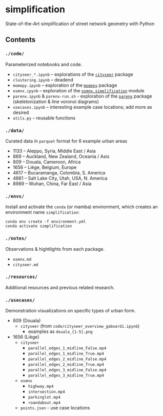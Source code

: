 # simplification

State-of-the-Art simplification of street network geometry with Python

## Contents

### `./code/`

Parameterized notebooks and code.

* `cityseer_*.ipynb` – explorations of the [`cityseer`](https://github.com/benchmark-urbanism/cityseer-api) package
* `clustering.ipynb` – deadend
* `momepy.ipynb` – exploration of the [`momepy`](https://github.com/pysal/momepy) package
* `osmnx.ipynb` – exploration of the [`osmnx.simplification`](https://github.com/gboeing/osmnx/blob/main/osmnx/simplification.py) module
* `parenx.ipynb` & `parenx-run.sh` - exploration of the [`parenx`](https://github.com/anisotropi4/parenx) package (skeletonization & line voronoi diagrams)
* `usecases.ipynb` – interesting example case locations; add more as desired
* `utils.py` – reusable functions

### `./data/`

Curated data in `parquet` format for 6 example urban areas
* 1133 – Aleppo, Syria, Middle East / Asia
* 869 – Auckland, New Zealand, Oceania / Asis
* 809 – Douala, Cameroon, Africa
* 1656 – Liège, Belgium, Europe
* 4617 – Bucaramanga, Colombia, S. America
* 4881 – Salt Lake City, Utah, USA, N. America
* 8989 – Wuhan, China, Far East / Asia

### `./envs/`

Install and activate the `conda` (or mamba) environment, which creates an environment name `simplification`:

```
conda env create -f environment.yml
conda activate simplification
```

### `./notes/`

Observations & hightlights from each package.

* `osmnx.md`
* `cityseer.md`

### `./resources/`

Additional resources and previous related research.

### `./usecases/`

Demonstration visualizations on specific types of urban form.

* 809 (Douala)
  * `cityseer` (from `code/cityseer_overview_gaboardi.ipynb`)
    * examples as `douala_{1-5}.png`
* 1656 (Liège)
  * `cityseer`
    * `parallel_edges_1_midline_False.mp4`
    * `parallel_edges_1_midline_True.mp4`
    * `parallel_edges_2_midline_False.mp4`
    * `parallel_edges_2_midline_True.mp4`
    * `parallel_edges_3_midline_False.mp4`
    * `parallel_edges_3_midline_True.mp4`
  * `osmnx`
    * `highway.mp4`
    * `intersection.mp4`
    * `parkinglot.mp4`
    * `roandabout.mp4`
  * `points.json` - use case locations
